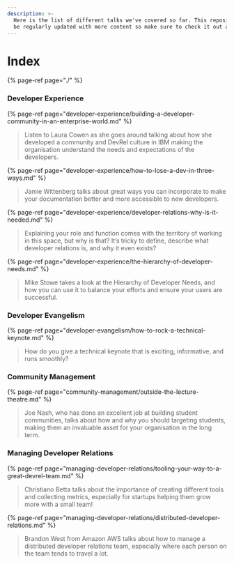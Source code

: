 ```yaml
---
description: >-
  Here is the list of different talks we've covered so far. This repository will
  be regularly updated with more content so make sure to check it out again!
---
```


# Index

{% page-ref page="./" %}



### Developer Experience

{% page-ref page="developer-experience/building-a-developer-community-in-an-enterprise-world.md" %}

> Listen to Laura Cowen as she goes around talking about how she developed a community and DevRel culture in IBM making the organisation understand the needs and expectations of the developers.

{% page-ref page="developer-experience/how-to-lose-a-dev-in-three-ways.md" %}

> Jamie Wittenberg talks about great ways you can incorporate to make your documentation better and more accessible to new developers.

{% page-ref page="developer-experience/developer-relations-why-is-it-needed.md" %}

> Explaining your role and function comes with the territory of working in this space, but why is that? It’s tricky to define, describe what developer relations is, and why it even exists?

{% page-ref page="developer-experience/the-hierarchy-of-developer-needs.md" %}

> Mike Stowe takes a look at the Hierarchy of Developer Needs, and how you can use it to balance your efforts and ensure your users are successful.

### Developer Evangelism

{% page-ref page="developer-evangelism/how-to-rock-a-technical-keynote.md" %}

> How do you give a technical keynote that is exciting, informative, and runs smoothly?



### Community Management

{% page-ref page="community-management/outside-the-lecture-theatre.md" %}

> Joe Nash, who has done an excellent job at building student communities, talks about how and why you should targeting students, making them an invaluable asset for your organisation in the long term.

### Managing Developer Relations

{% page-ref page="managing-developer-relations/tooling-your-way-to-a-great-devrel-team.md" %}

> Christiano Betta talks about the importance of creating different tools and collecting metrics, especially for startups helping them grow more with a small team!

{% page-ref page="managing-developer-relations/distributed-developer-relations.md" %}

> Brandon West from Amazon AWS talks about how to manage a distributed developer relations team, especially where each person on the team tends to travel a lot.

